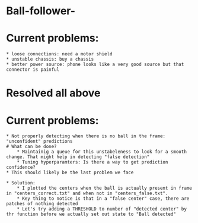 # Ball-follower-
 
# Current problems:
    * loose connections: need a motor shield 
    * unstable chassis: buy a chassis
    * better power source: phone looks like a very good source but that connector is painful
# Resolved all above

# Current problems:
    * Not properly detecting when there is no ball in the frame: "unconfident" predictions 
    # What can be done?
        * Maintainig a queue for this unstabeleness to look for a smooth change. That might help in detecting "false detection"
        * Tuning hyperparamters: Is there a way to get prediction confidence?
    * This should likely be the last problem we face

    * Solution:
        * I plotted the centers when the ball is actually present in frame in "centers_correct.txt" and when not in "centers_false.txt".
        * Key thing to notice is that in a "false center" case, there are patches of nothing detected 
        * Let's try adding a THRESHOLD to number of "detected center" by thr function before we actually set out state to "Ball detected"  